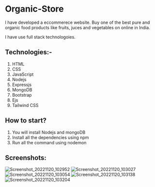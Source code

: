# Organic-Store
I have developed a eccommerece website. 
Buy one of the best pure and organic food products like fruits, juces and vegetables on online in India. 

I have use full stack technologoies.
## Technologies:-
1. HTML
2. CSS
3. JavaScript
4. Nodejs
5. Expressjs
6. MongoDB
7. Bootstrap
8. Ejs
9. Tailwind CSS

## How to start?
1. You will install Nodejs and mongoDB
2. Install all the dependencies using npm
3. Run all the command using nodemon

## Screenshots:
![Screenshot_20221120_102952](https://user-images.githubusercontent.com/82088006/202916648-a2b093a2-2cd2-42c3-9597-27b9d2afecd9.png)
![Screenshot_20221120_103027](https://user-images.githubusercontent.com/82088006/202916666-e591f438-9825-4fd4-b97f-4a50a784763f.png)
![Screenshot_20221120_103054](https://user-images.githubusercontent.com/82088006/202916678-53aef611-257e-4b6d-bf2c-583c4a609f99.png)
![Screenshot_20221120_103138](https://user-images.githubusercontent.com/82088006/202916689-dbbc4a99-2bd8-4ebf-a469-2862387e3272.png)
![Screenshot_20221120_103204](https://user-images.githubusercontent.com/82088006/202916706-214c0dae-1580-4102-9dc5-7e7bc88c9d59.png)
